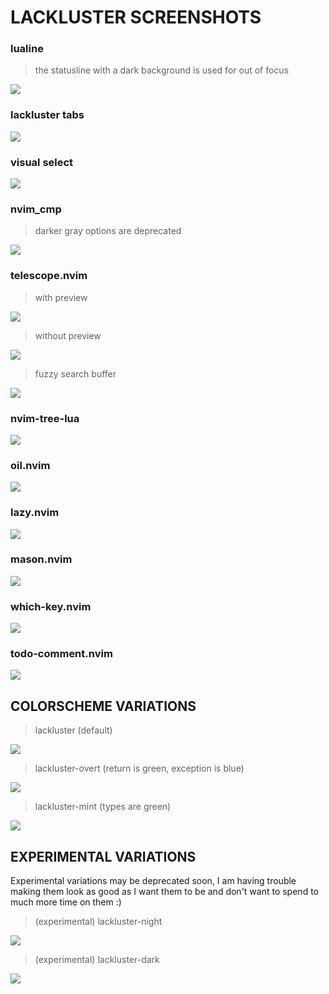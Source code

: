 # LACKLUSTER SCREENSHOTS

### lualine
>  the statusline with a dark background is used for out of focus

![](./asset/img/detail/detail/lackluster-lualine.png)

### lackluster tabs
![](./asset/img/detail/lackluster-tabs.png)

### visual select
![](./asset/img/detail/lackluster-visual.png)

### nvim_cmp
> darker gray options are deprecated

![](./asset/img/detail/lackluster-cmp.png)

### telescope.nvim
> with preview

![](./asset/img/detail/lackluster-telescope-preview.png)
> without preview

![](./asset/img/detail/lackluster-telescope-no-preview.png)
> fuzzy search buffer

![](./asset/img/detail/lackluster-telescope-fuzzy.png)

### nvim-tree-lua
![](./asset/img/detail/lackluster-tree.png)

### oil.nvim
![](./asset/img/detail/lackluster-oil.png)

### lazy.nvim
![](./asset/img/detail/lackluster-lazy.png)

### mason.nvim
![](./asset/img/detail/lackluster-mason.png)

### which-key.nvim
![](./asset/img/detail/lackluster-which-key.png)

### todo-comment.nvim
![](./asset/img/detail/lackluster-todo.png)

## COLORSCHEME VARIATIONS

> lackluster (default)

![](./asset/img/theme/lackluster-default.png)

> lackluster-overt (return is green, exception is blue)

![](./asset/img/theme/lackluster-overt.png)

> lackluster-mint (types are green)

![](./asset/img/theme/lackluster-mint.png)

## EXPERIMENTAL VARIATIONS
Experimental variations may be deprecated soon, I am having trouble making them look as
good as I want them to be and don't want to spend to much more time on them :)

> (experimental) lackluster-night

![](./asset/img/theme/lackluster-night.png)

> (experimental) lackluster-dark

![](./asset/img/theme/lackluster-dark.png)


